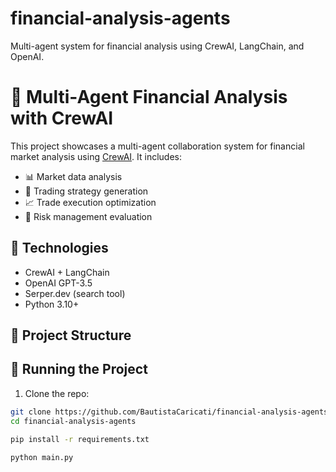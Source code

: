 # financial-analysis-agents
Multi-agent system for financial analysis using CrewAI, LangChain, and OpenAI.


# 🧠 Multi-Agent Financial Analysis with CrewAI

This project showcases a multi-agent collaboration system for financial market analysis using [CrewAI](https://docs.crewai.com). It includes:

- 📊 Market data analysis
- 🧠 Trading strategy generation
- 📈 Trade execution optimization
- 🔐 Risk management evaluation

## 🔧 Technologies
- CrewAI + LangChain
- OpenAI GPT-3.5
- Serper.dev (search tool)
- Python 3.10+

## 📁 Project Structure



## 🚀 Running the Project

1. Clone the repo:
```bash
git clone https://github.com/BautistaCaricati/financial-analysis-agents.git
cd financial-analysis-agents

pip install -r requirements.txt

python main.py
